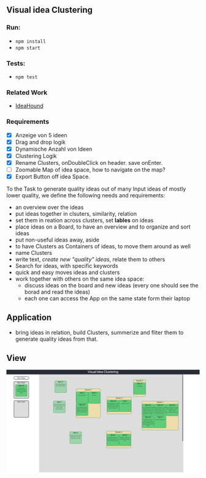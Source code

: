 ## Visual idea Clustering

### Run:

- `npm install`
- `npm start`

### Tests:

- `npm test`

### Related Work

- [IdeaHound](http://www.eecs.harvard.edu/~kgajos/papers/2016/siangliulue16ideahound-uist.shtml)

### Requirements

- [x] Anzeige von 5 ideen
- [x] Drag and drop logik
- [x] Dynamische Anzahl von Ideen
- [x] Clustering Logik
- [x] Rename Clusters, onDoubleClick on header. save onEnter.
- [ ] Zoomable Map of idea space, how to navigate on the map?
- [x] Export Button off idea Space.

To the Task to generate quality ideas out of many Input ideas of mostly lower quality, we define the following needs and requirements:

- an overview over the ideas
- put ideas together in clsuters, similarity, relation
- set them in reation across clusters, set **lables** on ideas
- place ideas on a Board, to have an overview and to organize and sort ideas
- put non-useful ideas away, aside
- to have Clusters as Containers of ideas, to move them around as well
- name Clusters
- write text, _create new "quality" ideas_, relate them to others
- Search for ideas, with specific keywords
- quick and easy moves ideas and clusters
- work together with others on the same idea space:
  - discuss ideas on the board and new ideas (every one should see the borad and read the ideas)
  - each one can access the App on the same state form their laptop

## Application

- bring ideas in relation, build Clusters, summerize and fliter them to generate quality ideas from that.

## View

![Example](/public/ScreenshotVisualIdeaClustering.png)
